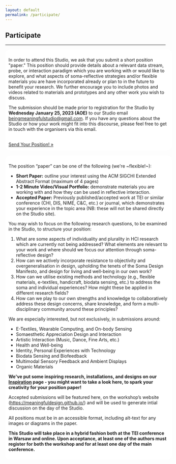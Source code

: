 ```yaml
---
layout: default
permalink: /participate/
---
```


## Participate
<hr />
<div style="border-radius:15px;-webkit-border-radius:15px;-moz-border-radius:15px;width:100%;float:center;background-color:white;margin-left:0;padding:10px;text-align:left;">
<p>In order to attend this Studio, we ask that you submit a short position "paper." This position should provide details about a relevant data stream, probe, or interaction paradigm which you are working with or would like to explore, and what aspects of soma-reflective strategies and/or flexible materials you are have incorporated already or plan to in the future to benefit your research. We further encourage you to include photos and videos related to materials and prototypes and any other work you wish to discuss.</p>

<p>The submission should be made prior to registration for the Studio by <strong>Wednesday January 25, 2023 (AOE)</strong> to our Studio email <a href="mailto:beingmeaningfulstudio@gmail.com" target="_blank">beingmeaningfulstudio@gmail.com</a>. If you have any questions about the Studio or how your work might fit into this discourse, please feel free to get in touch with the organisers via this email.</p>

<br />
<a class="btn btn-primary btn-lg" href="mailto:beingmeaningfulstudio@gmail.com" target = "blank">Send Your Position! &raquo;</a>
<br />
</div>

<br />

<div style="border-radius:15px;-webkit-border-radius:15px;-moz-border-radius:15px;width:100%;float:center;background-color:white;margin-left:0;padding:10px;text-align:left;">
<p>The position “paper” can be one of the following (we're ~flexible!~):</p>

<ul>
<li><strong>Short Paper:</strong> outline your interest using the ACM SIGCHI Extended Abstract Format (maximum of 4 pages)</li>
<li><strong>1-2 Minute Video/Visual Portfolio:</strong> demonstrate materials you are working with and how they can be used in reflective interaction.</li>
<li><strong>Accepted Paper:</strong> Previously published/accepted work at TEI or similar conference (CHI, DIS, NIME, C&amp;C, etc.) or journal, which demonstrates your experience in the topic area (NB: these will not be shared directly on the Studio site).</li>
</ul>
<p>You may wish to focus on the following research questions, to be examined in the Studio, to structure your position:</p>
<ol>
<li>What are some aspects of individuality and plurality in HCI research which are currently not being addressed? What elements are relevant to your work and where should we focus our attention through soma-reflective design?</li>
<li>How can we actively incorporate resistance to objectivity and overgeneralisation in design, upholding the tenets of the Soma Design Manifesto, and design for living and well-being in our own work?</li>
<li>How can we utilise existing methods and technology (e.g., flexible materials, e-textiles, handicraft, biodata sensing, etc.) to address the soma and individual experiences? How might these be applied in different research fields?</li>
<li>How can we play to our own strengths and knowledge to collaboratively address these design concerns, share knowledge, and form a multi-disciplinary community around these principles?</li>
</ol>
<p>We are especially interested, but not exclusively, in submissions around:</p>
<ul>
<li>E-Textiles, Wearable Computing, and On-body Sensing</li>
<li>Somaesthetic Appreciation Design and Interaction</li>
<li>Artistic Interaction (Music, Dance, Fine Arts, etc.)</li>
<li>Health and Well-being</li>
<li>Identity, Personal Experiences with Technology</li>
<li>Biodata Sensing and Biofeedback</li>
<li>Multimodal Sensory Feedback and Ambient Displays</li>
<li>Organic Materials</li>
</ul>
<p><strong> We've put some inspiring research, installations, and designs on our <a href="https://meaningfuldesign.github.io/inspiration">Inspiration</a> page - you might want to take a look here, to spark your creativity for your position paper!</strong></p>
<p>Accepted submissions will be featured here, on the workshop’s website (<a href="https://meaningfuldesign.github.io/">https://meaningfuldesign.github.io/</a>) and will be used to generate intial discussion on the day of the Studio.</p>
<p>All positions must be in an accessible format, including alt-text for any images or diagrams in the paper.</p>
<p><strong>This Studio will take place in a hybrid fashion both at the TEI conference in Warsaw and online. Upon acceptance, at least one of the authors must register for both the workshop and for at least one day of the main conference.</strong></p>
</div>


